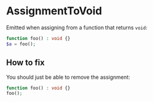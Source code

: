 # AssignmentToVoid

Emitted when assigning from a function that returns `void`:

```php
function foo() : void {}
$a = foo();
```

## How to fix

You should just be able to remove the assignment:

```php
function foo() : void {}
foo();
```
